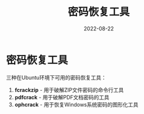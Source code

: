 ﻿---
title: 密码恢复工具
category:
  - Linux系统
tag:
  - 密码恢复
  - 安全工具
  - Ubuntu
date: 2022-08-22

---

# 密码恢复工具

三种在Ubuntu环境下可用的密码恢复工具：

1. **fcrackzip** - 用于破解ZIP文件密码的命令行工具
2. **pdfcrack** - 用于破解PDF文档密码的工具
3. **ophcrack** - 用于恢复Windows系统密码的图形化工具
